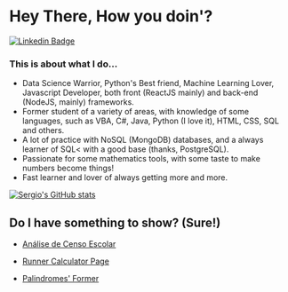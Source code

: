 # Hey There, How you doin'?

[![Linkedin Badge](https://img.shields.io/badge/-LinkedIn-blue?style=flat-square&logo=Linkedin&logoColor=white&link=https://www.linkedin.com/in/sergioguilhermeneto/)](https://www.linkedin.com/in/sergioguilhermeneto/)

### This is about what I do...
- Data Science Warrior, Python's Best friend, Machine Learning Lover, Javascript Developer, both front (ReactJS mainly) and back-end (NodeJS, mainly) frameworks.
- Former student of a variety of areas, with knowledge of some languages, such as VBA, C#, Java, Python (I love it), HTML, CSS, SQL and others.
- A lot of practice with NoSQL (MongoDB) databases, and a always learner of SQL< with a good base (thanks, PostgreSQL).
- Passionate for some mathematics tools, with some taste to make numbers become things!
- Fast learner and lover of always getting more and more.

[![Sergio's GitHub stats](https://github-readme-stats.vercel.app/api/top-langs/?username=sergioneto12)](https://github.com/sergioneto12/github-readme-stats)


## Do I have something to show? (Sure!)
- [Análise de Censo Escolar](https://github.com/sergioneto12/Analise_Censo_Escolar_2020)

- [Runner Calculator Page](https://calculadoradecorrida.vercel.app) 
- [Palindromes' Former](https:/palindromestest.netlify.app)

<!--
**sergioneto12/sergioneto12** is a ✨ _special_ ✨ repository because its `README.md` (this file) appears on your GitHub profile.

Here are some ideas to get you started:

- 🔭 I’m currently working on ...
- 🌱 I’m currently learning ...
- 👯 I’m looking to collaborate on ...
- 🤔 I’m looking for help with ...
- 💬 Ask me about ...
- 📫 How to reach me: ...
- 😄 Pronouns: ...
- ⚡ Fun fact: ...
-->
